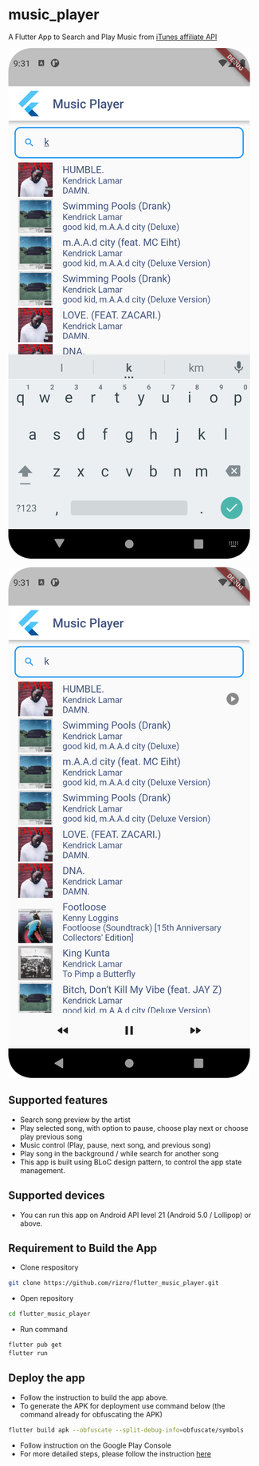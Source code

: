 # music_player

A Flutter App to Search and Play Music from [iTunes affiliate API](https://affiliate.itunes.apple.com/resources/documentation/itunes-store-web-service-search-api)

![Example 1](Screenshot_20220801_213135.png "Example 1")

![Example 2](Screenshot_20220801_213200.png "Example 2")

## Supported features
- Search song preview by the artist
- Play selected song, with option to pause, choose play next or choose play previous song
- Music control (Play, pause, next song, and previous song)
- Play song in the background / while search for another song
- This app is built using BLoC design pattern, to control the app state management.

## Supported devices
- You can run this app on Android API level 21 (Android 5.0 / Lollipop) or above.

## Requirement to Build the App
- Clone respository
```bash
git clone https://github.com/rizro/flutter_music_player.git
```
- Open repository
```bash
cd flutter_music_player
```
- Run command
```bash
flutter pub get
flutter run
```

## Deploy the app
- Follow the instruction to build the app above.
- To generate the APK for deployment use command below (the command already for obfuscating the APK)
```bash
flutter build apk --obfuscate --split-debug-info=obfuscate/symbols
```
- Follow instruction on the Google Play Console
- For more detailed steps, please follow the instruction [here](https://docs.flutter.dev/deployment/android)
